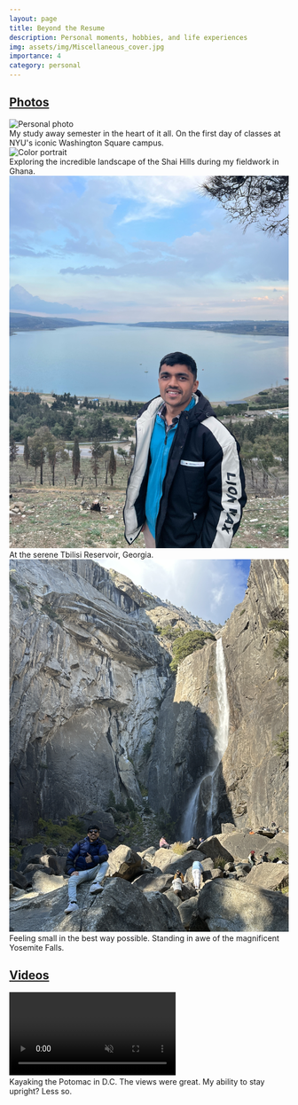 ```yaml
---
layout: page
title: Beyond the Resume
description: Personal moments, hobbies, and life experiences
img: assets/img/Miscellaneous_cover.jpg
importance: 4
category: personal
---
```


<!-- pages/miscellaneous.md -->
<div class="projects">
  <!-- Display categorized miscellaneous items -->
  <a id="photos" href=".#photos">
    <h2 class="category">Photos</h2>
  </a>
  
  <div class="row justify-content-center">
    <div class="col-sm-6 mt-3 mt-md-0">
        <img src="/assets/img/Miscellaneous1.jpg" class="img-fluid rounded z-depth-1" alt="Personal photo">
        <div class="caption">
            My study away semester in the heart of it all. On the first day of classes at NYU's iconic Washington Square campus.
        </div>
    </div>
    <div class="col-sm-6 mt-3 mt-md-0">
        <img src="/assets/img/Miscellaneous2.jpg" class="img-fluid rounded z-depth-1" alt="Color portrait">
        <div class="caption">
            Exploring the incredible landscape of the Shai Hills during my fieldwork in Ghana.
        </div>
    </div>
  </div>

  <div class="row justify-content-center">
    <div class="col-sm-6 mt-3 mt-md-0">
        <img src="/assets/img/Miscellaneous3.jpg" class="img-fluid rounded z-depth-1" alt="Reading time">
        <div class="caption">
            At the serene Tbilisi Reservoir, Georgia.
        </div>
    </div>
    <div class="col-sm-6 mt-3 mt-md-0">
        <img src="/assets/img/Miscellaneous4.jpg" class="img-fluid rounded z-depth-1" alt="Hobby activity">
        <div class="caption">
            Feeling small in the best way possible. Standing in awe of the magnificent Yosemite Falls.
        </div>
    </div>
  </div>

  <a id="videos" href=".#videos">
    <h2 class="category">Videos</h2>
  </a>
  
  <div class="row justify-content-center">
    <div class="col-sm-6 mt-3 mt-md-0">
        <video class="img-fluid rounded z-depth-1" controls muted loop style="max-height: 400px;" preload="metadata">
            <source src="/assets/video/kayak.mp4" type="video/mp4">
            <p>Your browser does not support the video tag. <a href="/assets/video/kayak.mp4" target="_blank">Click here to download the video</a></p>
        </video>
        <div class="caption">
            Kayaking the Potomac in D.C. The views were great. My ability to stay upright? Less so.
        </div>
    </div>

  </div>
</div>
